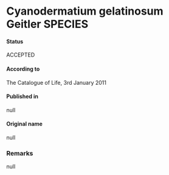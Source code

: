 Cyanodermatium gelatinosum Geitler SPECIES
=======

#### Status
ACCEPTED

#### According to
The Catalogue of Life, 3rd January 2011

#### Published in
null

#### Original name
null

### Remarks
null